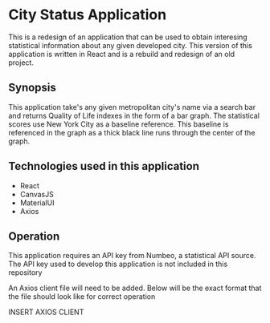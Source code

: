 <h1>City Status Application</h1>

<p>This is a redesign of an application that can be used to obtain interesing statistical information about any given developed city. This version of this application is written in React and is a rebuild and redesign of an old project.</p>

<h2>Synopsis</h2>
<p>This application take's any given metropolitan city's name via a search bar and returns Quality of Life indexes in the form of a bar graph. The statistical scores use New York City as a baseline reference. This baseline is referenced in the graph as a thick black line runs through the center of the graph.</p>

<h2>Technologies used in this application</h2>
<ul>
  <li>React</li>
  <li>CanvasJS</li>
  <li>MaterialUI</li>
  <li>Axios</li>
</ul>

<h2>Operation</h2>
<p>This application requires an API key from Numbeo, a statistical API source. The API key used to develop this application is not included in this repository

<p>An Axios client file will need to be added. Below will be the exact format that the file should look like for correct operation</p>

<p>INSERT AXIOS CLIENT</p>
